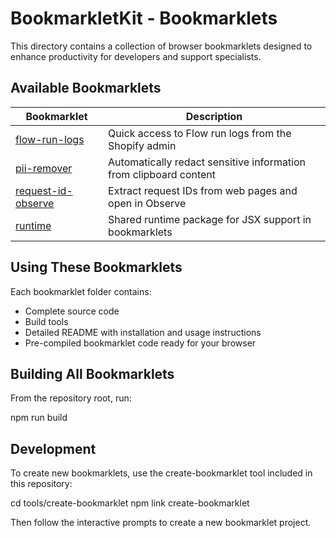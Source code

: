 # BookmarkletKit - Bookmarklets

This directory contains a collection of browser bookmarklets designed to enhance productivity for developers and support specialists.

## Available Bookmarklets

| Bookmarklet | Description |
|-------------|-------------|
| [flow-run-logs](./bookmarklet-flow-run-logs) | Quick access to Flow run logs from the Shopify admin |
| [pii-remover](./bookmarklet-pii-remover) | Automatically redact sensitive information from clipboard content |
| [request-id-observe](./bookmarklet-request-id-observe) | Extract request IDs from web pages and open in Observe |
| [runtime](./bookmarklet-runtime) | Shared runtime package for JSX support in bookmarklets |

## Using These Bookmarklets

Each bookmarklet folder contains:
- Complete source code
- Build tools
- Detailed README with installation and usage instructions
- Pre-compiled bookmarklet code ready for your browser

## Building All Bookmarklets

From the repository root, run:

npm run build

## Development

To create new bookmarklets, use the create-bookmarklet tool included in this repository:

cd tools/create-bookmarklet
npm link
create-bookmarklet

Then follow the interactive prompts to create a new bookmarklet project.